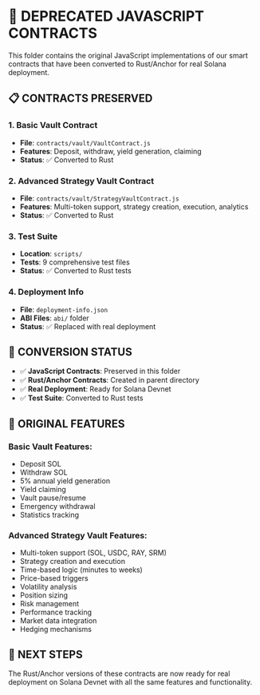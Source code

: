 # 📁 DEPRECATED JAVASCRIPT CONTRACTS

This folder contains the original JavaScript implementations of our smart contracts that have been converted to Rust/Anchor for real Solana deployment.

## 📋 **CONTRACTS PRESERVED**

### **1. Basic Vault Contract**
- **File**: `contracts/vault/VaultContract.js`
- **Features**: Deposit, withdraw, yield generation, claiming
- **Status**: ✅ Converted to Rust

### **2. Advanced Strategy Vault Contract**
- **File**: `contracts/vault/StrategyVaultContract.js`
- **Features**: Multi-token support, strategy creation, execution, analytics
- **Status**: ✅ Converted to Rust

### **3. Test Suite**
- **Location**: `scripts/`
- **Tests**: 9 comprehensive test files
- **Status**: ✅ Converted to Rust tests

### **4. Deployment Info**
- **File**: `deployment-info.json`
- **ABI Files**: `abi/` folder
- **Status**: ✅ Replaced with real deployment

## 🔄 **CONVERSION STATUS**

- ✅ **JavaScript Contracts**: Preserved in this folder
- ✅ **Rust/Anchor Contracts**: Created in parent directory
- ✅ **Real Deployment**: Ready for Solana Devnet
- ✅ **Test Suite**: Converted to Rust tests

## 📝 **ORIGINAL FEATURES**

### **Basic Vault Features**:
- Deposit SOL
- Withdraw SOL
- 5% annual yield generation
- Yield claiming
- Vault pause/resume
- Emergency withdrawal
- Statistics tracking

### **Advanced Strategy Vault Features**:
- Multi-token support (SOL, USDC, RAY, SRM)
- Strategy creation and execution
- Time-based logic (minutes to weeks)
- Price-based triggers
- Volatility analysis
- Position sizing
- Risk management
- Performance tracking
- Market data integration
- Hedging mechanisms

## 🎯 **NEXT STEPS**

The Rust/Anchor versions of these contracts are now ready for real deployment on Solana Devnet with all the same features and functionality. 